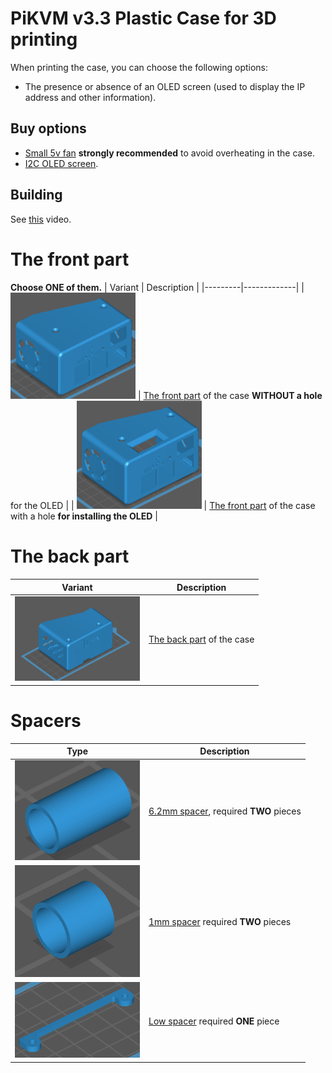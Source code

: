 # PiKVM v3.3 Plastic Case for 3D printing
When printing the case, you can choose the following options:
- The presence or absence of an OLED screen (used to display the IP address and other information).

## Buy options
* [Small 5v fan](https://www.amazon.com/GeeekPi-Raspberry-30x30x7mm-Brushless-Retroflag/dp/B07C9C99RM) **strongly recommended** to avoid overheating in the case.
* [I2C OLED screen](https://www.amazon.com/Pieces-Display-Module-SSD1306-Screen/dp/B08TLXYKS6).

## Building
See [this](https://www.youtube.com/watch?v=-SRL92VJ870) video.

# The front part
**Choose ONE of them.**
| Variant | Description |
|---------|-------------|
| <img src="case_a_no_oled.png" width=200 /> | [The front part](case_a_no_oled.stl) of the case **WITHOUT a hole** for the OLED |
| <img src="case_a.png" width=200 /> | [The front part](case_a.stl) of the case with a hole **for installing the OLED** |

# The back part
| Variant | Description |
|---------|-------------|
| <img src="case_b.png" width=200 /> | [The back part](case_b.stl) of the case |

# Spacers
| Type | Description |
|------|-------------|
| <img src="spacer_6.2mm.png" width=200 /> | [6.2mm spacer](spacer_6.2mm.stl), required **TWO** pieces |
| <img src="spacer_1mm.png" width=200 /> | [1mm spacer](spacer_1mm.stl) required **TWO** pieces |
| <img src="low_spacer.png" width=200 /> | [Low spacer](low_spacer.stl) required **ONE** piece |
